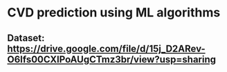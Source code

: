 # CVD prediction using ML algorithms
## Dataset: https://drive.google.com/file/d/15j_D2ARev-O6Ifs00CXlPoAUgCTmz3br/view?usp=sharing
